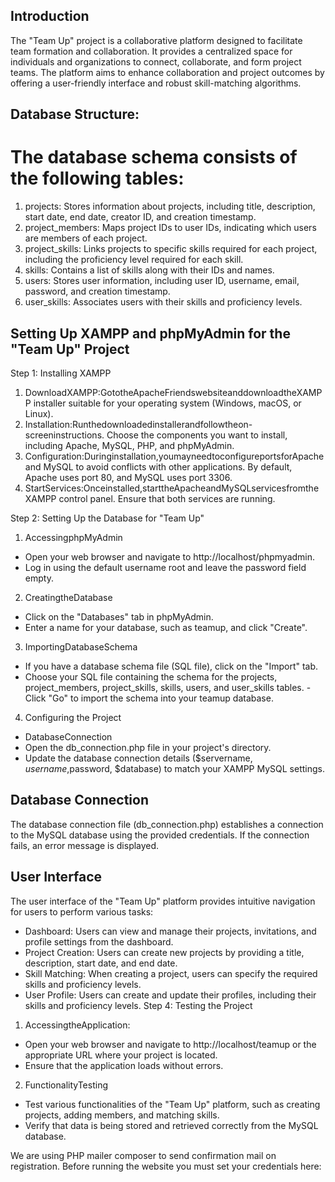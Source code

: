## Introduction

The "Team Up" project is a collaborative platform designed to facilitate team formation and collaboration. It provides a centralized space for individuals and organizations to connect, collaborate, and form project teams. The platform aims to enhance collaboration and project outcomes by offering a user-friendly interface and robust skill-matching algorithms.

## Database Structure:

# The database schema consists of the following tables:
 1. projects: Stores information about projects, including title, description, start date, end date, creator ID, and creation timestamp.
 2. project_members: Maps project IDs to user IDs, indicating which users are members of each project.
 3. project_skills: Links projects to specific skills required for each project, including the proficiency level required for each skill.
 4. skills: Contains a list of skills along with their IDs and names.
 5. users: Stores user information, including user ID, username, email, password, and creation timestamp.
 6. user_skills: Associates users with their skills and proficiency levels.

## Setting Up XAMPP and phpMyAdmin for the "Team Up" Project 
Step 1: Installing XAMPP
1. DownloadXAMPP:GototheApacheFriendswebsiteanddownloadtheXAMPP installer suitable for your operating system (Windows, macOS, or Linux).
2. Installation:Runthedownloadedinstallerandfollowtheon-screeninstructions. Choose the components you want to install, including Apache, MySQL, PHP, and phpMyAdmin.
3. Configuration:Duringinstallation,youmayneedtoconfigureportsforApache and MySQL to avoid conflicts with other applications. By default, Apache uses port 80, and MySQL uses port 3306.
4. StartServices:Onceinstalled,starttheApacheandMySQLservicesfromthe XAMPP control panel. Ensure that both services are running.

 Step 2: Setting Up the Database for "Team Up"
1. AccessingphpMyAdmin
 - Open your web browser and navigate to http://localhost/phpmyadmin.
 - Log in using the default username root and leave the password field
empty.
2.  CreatingtheDatabase
 - Click on the "Databases" tab in phpMyAdmin.
 - Enter a name for your database, such as teamup, and click "Create".
3. ImportingDatabaseSchema
 - If you have a database schema file (SQL file), click on the "Import" tab.
 - Choose your SQL file containing the schema for the projects, project_members, project_skills, skills, users, and user_skills tables.
 -Click "Go" to import the schema into your teamup database.
4. Configuring the Project
- DatabaseConnection
 - Open the db_connection.php file in your project's directory.
 - Update the database connection details ($servername, $username,$password, $database) to match your XAMPP MySQL settings.

## Database Connection
The database connection file (db_connection.php) establishes a connection to the MySQL database using the provided credentials. If the connection fails, an error message is displayed.
## User Interface
The user interface of the "Team Up" platform provides intuitive navigation for users to perform various tasks:
- Dashboard: Users can view and manage their projects, invitations, and profile settings from the dashboard.
- Project Creation: Users can create new projects by providing a title, description, start date, and end date.
- Skill Matching: When creating a project, users can specify the required skills and proficiency levels.
- User Profile: Users can create and update their profiles, including their skills and proficiency levels.
Step 4: Testing the Project
1. AccessingtheApplication:
- Open your web browser and navigate to http://localhost/teamup or the
appropriate URL where your project is located.
- Ensure that the application loads without errors.
2. FunctionalityTesting
- Test various functionalities of the "Team Up" platform, such as creating
projects, adding members, and matching skills.
- Verify that data is being stored and retrieved correctly from the MySQL
database.

 We are using PHP mailer composer to send confirmation mail on
registration. Before running the website you must set your credentials
here:
